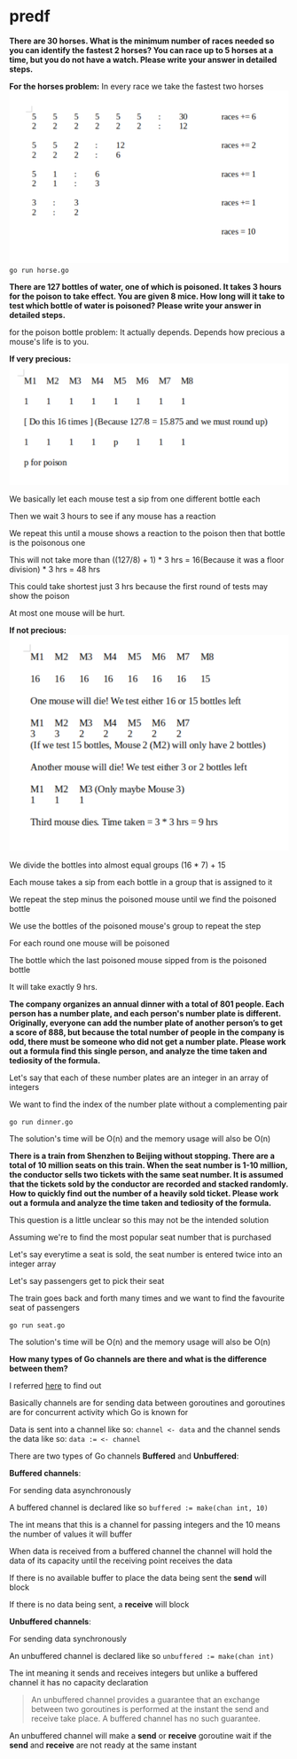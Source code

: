 # predf

**There are 30 horses. What is the minimum number of races needed so you can identify the fastest 2 horses? You can race up to 5 horses at a time, but you do not have a watch. Please write your answer in detailed steps.**

**For the horses problem:**
In every race we take the fastest two horses
![horses illustration](horses.png)
`go run horse.go`

**There are 127 bottles of water, one of which is poisoned. It takes 3 hours for the poison to take effect. You are given 8 mice. How long will it take to test which bottle of water is poisoned? Please write your answer in detailed steps.**

for the poison bottle problem:
It actually depends. Depends how precious a mouse's life is to you.

**If very precious:**
![slow mouse illustration](slow_mouse.png)

We basically let each mouse test a sip from one different bottle each

Then we wait 3 hours to see if any mouse has a reaction

We repeat this until a mouse shows a reaction to the poison then that bottle is the poisonous one

This will not take more than ((127/8) + 1) * 3 hrs = 16(Because it was a floor division) * 3 hrs = 48 hrs

This could take shortest just 3 hrs because the first round of tests may show the poison

At most one mouse will be hurt.

**If not precious:**
![fast mouse illustration](fast_mouse.png)

We divide the bottles into almost equal groups (16 * 7) + 15

Each mouse takes a sip from each bottle in a group that is assigned to it

We repeat the step minus the poisoned mouse until we find the poisoned bottle

We use the bottles of the poisoned mouse's group to repeat the step

For each round one mouse will be poisoned

The bottle which the last poisoned mouse sipped from is the poisoned bottle

It will take exactly 9 hrs.

**The company organizes an annual dinner with a total of 801 people. Each person has a
number plate, and each person's number plate is different. Originally, everyone can add
the number plate of another person’s to get a score of 888, but because the total number
of people in the company is odd, there must be someone who did not get a number plate.
Please work out a formula find this single person, and analyze the time taken and tediosity
of the formula.**

Let's say that each of these number plates are an integer in an array of integers

We want to find the index of the number plate without a complementing pair

`go run dinner.go`

The solution's time will be O(n) and the memory usage will also be O(n)

**There is a train from Shenzhen to Beijing without stopping. There are a total of 10 million
seats on this train. When the seat number is 1-10 million, the conductor sells two tickets
with the same seat number. It is assumed that the tickets sold by the conductor are
recorded and stacked randomly. How to quickly find out the number of a heavily sold ticket.
Please work out a formula and analyze the time taken and tediosity of the formula.**

This question is a little unclear so this may not be the intended solution

Assuming we're to find the most popular seat number that is purchased

Let's say everytime a seat is sold, the seat number is entered twice into an integer array

Let's say passengers get to pick their seat

The train goes back and forth many times and we want to find the favourite seat of passengers

`go run seat.go`

The solution's time will be O(n) and the memory usage will also be O(n)

**How many types of Go channels are there and what is the difference between them?**

I referred [here](https://www.golangprograms.com/go-language/channels.html) to find out

Basically channels are for sending data between goroutines and goroutines are for concurrent activity which Go is known for

Data is sent into a channel like so: `channel <- data` and the channel sends the data like so: `data := <- channel`

There are two types of Go channels **Buffered** and **Unbuffered**:

**Buffered channels**:

For sending data asynchronously

A buffered channel is declared like so `buffered := make(chan int, 10)`

The int means that this is a channel for passing integers and the 10 means the number of values it will buffer

When data is received from a buffered channel the channel will hold the data of its capacity until the receiving point receives the data

If there is no available buffer to place the data being sent the **send** will block

If there is no data being sent, a **receive** will block

**Unbuffered channels**:

For sending data synchronously

An unbuffered channel is declared like so `unbuffered := make(chan int)`

The int meaning it sends and receives integers but unlike a buffered channel it has no capacity declaration

> An unbuffered channel provides a guarantee that an exchange between two goroutines is performed at the instant the send and receive take place. A buffered channel has no such guarantee.

An unbuffered channel will make a **send** or **receive** goroutine wait if the **send** and **receive** are not ready at the same instant
